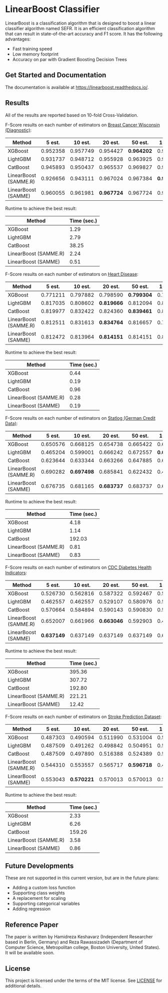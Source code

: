 
LinearBoost Classifier
=======================

LinearBoost is a classification algorithm that is designed to boost a linear classifier algorithm named SEFR. It is an efficient classification algorithm that can result in state-of-the-art accuracy and F1 score. It has the following advantages:

- Fast training speed
- Low memory footprint
- Accuracy on par with Gradient Boosting Decision Trees


Get Started and Documentation
-----------------------------

The documentation is available at https://linearboost.readthedocs.io/.

Results
-------

All of the results are reported based on 10-fold Cross-Validation.


F-Score results on each number of estimators on [Breast Cancer Wisconsin (Diagnostic)](https://archive.ics.uci.edu/dataset/17/breast+cancer+wisconsin+diagnostic):

| Method         |   5 est.   |  10 est.   |  20 est.   |  50 est.   | 100 est.   | 200 est.   | 500 est.   | 1000 est.  |
|----------------|------------|------------|------------|------------|------------|------------|------------|------------|
| XGBoost        | 0.952358   | 0.957749   | 0.954427   | **0.964202**   | 0.964008   | 0.964246   | 0.964246   | 0.964246   |
| LightGBM       | 0.931737   | 0.948712   | 0.955928   | 0.963925   | 0.959527   | 0.967475   | **0.971148**   | 0.971148   |
| CatBoost       | 0.945893   | 0.950437   | 0.965537   | 0.969827   | 0.965278   | 0.965639   | **0.971439**   | 0.969537   |
| LinearBoost (SAMME.R) | 0.926656   | 0.943111   | 0.967024   | 0.967384   | **0.974757**   | 0.962691   | 0.954958   | 0.937239   |
| LinearBoost (SAMME) | 0.960055   | 0.961981   | **0.967724**   | 0.967724   | 0.967724   | 0.967724   | 0.967724   | 0.967724   |

Runtime to achieve the best result:

| Method         | Time (sec.)|
|----------------|------------|
| XGBoost        | 1.29   |
| LightGBM       | 2.79   |
| CatBoost       | 38.25   |
| LinearBoost (SAMME.R) | 2.24   |
| LinearBoost (SAMME) | 0.51   |

F-Score results on each number of estimators on [Heart Disease](https://archive.ics.uci.edu/dataset/45/heart+disease):

| Method         |   5 est.   |  10 est.   |  20 est.   |  50 est.   | 100 est.   | 200 est.   | 500 est.   | 1000 est.  |
|----------------|------------|------------|------------|------------|------------|------------|------------|------------|
| XGBoost        | 0.771211   | 0.797882   | 0.798590   | **0.799304**   | 0.792604   | 0.792818   | 0.785654   | 0.785643   |
| LightGBM       | 0.817035   | 0.808602   | **0.819666**   | 0.812094   | 0.812254   | 0.805578   | 0.795899   | 0.785490   |
| CatBoost       | 0.819977   | 0.832422   | 0.824360   | **0.839461**   | 0.839286   | 0.813326   | 0.825896   | 0.829023   |
| LinearBoost (SAMME.R) | 0.812511   | 0.831613   | **0.834764**   | 0.816657   | 0.793616   | 0.730861   | 0.516908   | 0.365107   |
| LinearBoost (SAMME) | 0.812472   | 0.813964   | **0.814151**   | 0.814151   | 0.814151   | 0.814151   | 0.814151   | 0.814151   |


Runtime to achieve the best result:

| Method         | Time (sec.)|
|----------------|------------|
| XGBoost        | 0.44   |
| LightGBM       | 0.19   |
| CatBoost       | 0.96   |
| LinearBoost (SAMME.R) | 0.28   |
| LinearBoost (SAMME) | 0.19   |

F-Score results on each number of estimators on [Statlog (German Credit Data)](https://archive.ics.uci.edu/dataset/144/statlog+german+credit+data):

| Method         |   5 est.   |  10 est.   |  20 est.   |  50 est.   | 100 est.   | 200 est.   | 500 est.   | 1000 est.  |
|----------------|------------|------------|------------|------------|------------|------------|------------|------------|
| XGBoost      | 0.650576   | 0.668125   | 0.654738   | 0.665422   | 0.673953   | 0.675264   | **0.685577**   | 0.679165   |
| LightGBM      | 0.465204   | 0.599001   | 0.666242   | 0.672557   | **0.675394**   | 0.672356   | 0.652203   | 0.637698   |
| CatBoost      | 0.623644   | 0.633344   | 0.663266   | 0.647885   | 0.669377   | 0.660652   | 0.657485   | **0.671585**   |
| LinearBoost (SAMME.R)      | 0.690282   | **0.697498**   | 0.685841   | 0.622432   | 0.461522   | 0.411345   | 0.411345   | 0.411345   |
| LinearBoost (SAMME)      | 0.676735   | 0.681165   | **0.683737**   | 0.683737   | 0.683737   | 0.683737   | 0.683737   | 0.683737   |

Runtime to achieve the best result:

| Method         | Time (sec.)|
|----------------|------------|
| XGBoost        | 4.18   |
| LightGBM       | 1.14   |
| CatBoost       | 192.03   |
| LinearBoost (SAMME.R) | 0.81   |
| LinearBoost (SAMME) | 0.83   |

F-Score results on each number of estimators on [CDC Diabetes Health Indicators](https://archive.ics.uci.edu/dataset/891/cdc+diabetes+health+indicators):


| Method         |   5 est.   |  10 est.   |  20 est.   |  50 est.   | 100 est.   | 200 est.   | 500 est.   | 1000 est.  |
|----------------|------------|------------|------------|------------|------------|------------|------------|------------|
| XGBoost      | 0.526730   | 0.562816   | 0.587322   | 0.592467   | 0.593964   | 0.594074   | 0.598566   | **0.603016**   |
| LightGBM      | 0.462557   | 0.462557   | 0.529107   | 0.580976   | 0.588251   | 0.590069   | 0.591296   | **0.591785**   |
| CatBoost      | 0.570664   | 0.584894   | 0.590143   | 0.590830   | 0.592464   | **0.593707**   | 0.592682   | 0.592633   |
| LinearBoost (SAMME.R)      | 0.652007   | 0.661966   | **0.663046**   | 0.592903   | 0.469198   | 0.462557   | 0.462557   | 0.462557   |
| LinearBoost (SAMME)      | **0.637149**   | 0.637149   | 0.637149   | 0.637149   | 0.637149   | 0.637149   | 0.637149   | 0.637149   |

Runtime to achieve the best result:

| Method         | Time (sec.)|
|----------------|------------|
| XGBoost        | 395.36   |
| LightGBM       | 307.72   |
| CatBoost       | 192.80   |
| LinearBoost (SAMME.R) | 221.21   |
| LinearBoost (SAMME) | 12.42   |


F-Score results on each number of estimators on [Stroke Prediction Dataset](https://www.kaggle.com/datasets/fedesoriano/stroke-prediction-dataset?resource=download):


| Method         |   5 est.   |  10 est.   |  20 est.   |  50 est.   | 100 est.   | 200 est.   | 500 est.   | 1000 est.  |
|----------------|------------|------------|------------|------------|------------|------------|------------|------------|
| XGBoost      | 0.487303   | 0.490594   | 0.511990   | 0.531004   | 0.536601   | **0.538732**   | 0.535431   | 0.534107   |
| LightGBM      | 0.487509   | 0.491262   | 0.498842   | 0.504951   | 0.513150   | 0.517687   | **0.521545**   | 0.520001   |
| CatBoost      | 0.487509   | 0.497890   | 0.516388   | 0.524389   | 0.529016   | 0.519215   | 0.522405   | **0.531045**   |
| LinearBoost (SAMME.R)      | 0.544310   | 0.553557   | 0.565717   | **0.596718**   | 0.491107   | 0.487509   | 0.487509   | 0.487509   |
| LinearBoost (SAMME)      | 0.553043   | **0.570221**   | 0.570013   | 0.570013   | 0.570013   | 0.570013   | 0.570013   | 0.570013   |

Runtime to achieve the best result:

| Method         | Time (sec.)|
|----------------|------------|
| XGBoost        | 2.33   |
| LightGBM       | 6.26   |
| CatBoost       | 159.26   |
| LinearBoost (SAMME.R) | 3.58   |
| LinearBoost (SAMME) | 0.86   |

Future Developments
-----------------------------
These are not supported in this current version, but are in the future plans:
- Adding a custom loss function
- Supporting class weights
- A replacement for scaling
- Supporting categorical variables
- Adding regression

Reference Paper
-----------------------------
The paper is written by Hamidreza Keshavarz (Independent Researcher based in Berlin, Germany) and Reza Rawassizadeh (Department of Computer Science, Metropolitan college, Boston University, United States). It will be available soon.

License
-------

This project is licensed under the terms of the MIT license. See [LICENSE](https://github.com/microsoft/LightGBM/blob/master/LICENSE) for additional details.
